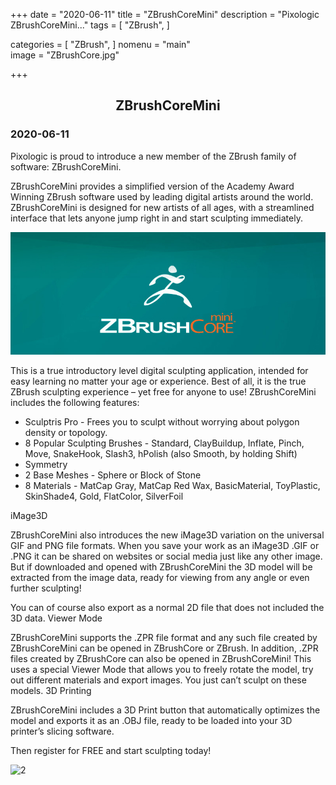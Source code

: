 +++
date = "2020-06-11"
title = "ZBrushCoreMini"
description = "Pixologic ZBrushCoreMini..."
tags = [
    "ZBrush",
]

categories = [
    "ZBrush",
]
nomenu = "main"  
image = "ZBrushCore.jpg"  

+++

## <center>ZBrushCoreMini</center> 

### 2020-06-11

Pixologic is proud to introduce a new member of the ZBrush family of software: ZBrushCoreMini.

ZBrushCoreMini provides a simplified version of the Academy Award Winning ZBrush software used by leading digital artists around the world. ZBrushCoreMini is designed for new artists of all ages, with a streamlined interface that lets anyone jump right in and start sculpting immediately.

![2](ZBrushCoreMini.jpg)


This is a true introductory level digital sculpting application, intended for easy learning no matter your age or experience. Best of all, it is the true ZBrush sculpting experience – yet free for anyone to use!
ZBrushCoreMini includes the following features:
- Sculptris Pro - Frees you to sculpt without worrying about polygon density or topology.
- 8 Popular Sculpting Brushes - Standard, ClayBuildup, Inflate, Pinch, Move, SnakeHook, Slash3, hPolish (also Smooth, by holding Shift)
- Symmetry
- 2 Base Meshes - Sphere or Block of Stone
- 8 Materials - MatCap Gray, MatCap Red Wax, BasicMaterial, ToyPlastic, SkinShade4, Gold, FlatColor, SilverFoil

iMage3D

ZBrushCoreMini also introduces the new iMage3D variation on the universal GIF and PNG file formats. When you save your work as an iMage3D .GIF or .PNG it can be shared on websites or social media just like any other image. But if downloaded and opened with ZBrushCoreMini the 3D model will be extracted from the image data, ready for viewing from any angle or even further sculpting!

You can of course also export as a normal 2D file that does not included the 3D data.
Viewer Mode

ZBrushCoreMini supports the .ZPR file format and any such file created by ZBrushCoreMini can be opened in ZBrushCore or ZBrush. In addition, .ZPR files created by ZBrushCore can also be opened in ZBrushCoreMini! This uses a special Viewer Mode that allows you to freely rotate the model, try out different materials and export images. You just can’t sculpt on these models.
3D Printing

ZBrushCoreMini includes a 3D Print button that automatically optimizes the model and exports it as an .OBJ file, ready to be loaded into your 3D printer’s slicing software.

Then register for FREE and start sculpting today!


![2](https://i.loli.net/2020/10/04/z7yQOAfsTS2XGCa.jpg)


